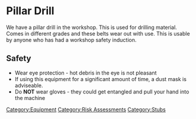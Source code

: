 # Pillar Drill

We have a pillar drill in the workshop. This is used for drilling material.
Comes in different grades and these belts wear out with use. This is
usable by anyone who has had a workshop safety induction.

## Safety

  - Wear eye protection - hot debris in the eye is not pleasant
  - If using this equipment for a significant amount of time, a dust
    mask is adviseable.
  - Do **NOT** wear gloves - they could get entangled and pull your hand
    into the machine

[Category:Equipment](Category:Equipment "wikilink") [Category:Risk
Assessments](Category:Risk_Assessments "wikilink")
[Category:Stubs](Category:Stubs "wikilink")